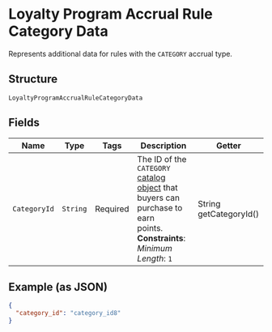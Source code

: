
# Loyalty Program Accrual Rule Category Data

Represents additional data for rules with the `CATEGORY` accrual type.

## Structure

`LoyaltyProgramAccrualRuleCategoryData`

## Fields

| Name | Type | Tags | Description | Getter |
|  --- | --- | --- | --- | --- |
| `CategoryId` | `String` | Required | The ID of the `CATEGORY` [catalog object](../../doc/models/catalog-object.md) that buyers can purchase to earn<br>points.<br>**Constraints**: *Minimum Length*: `1` | String getCategoryId() |

## Example (as JSON)

```json
{
  "category_id": "category_id8"
}
```

